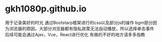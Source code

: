 # gkh1080p.github.io
用于记录美好的时光
通过Bootstarp框架进行的css以及部分js的操作
bgm部分因为浏览器的原因，大部分浏览器都有隐私政策无法自动播放，所以选择单击事件
后续可能会通过Ajax，Vue，React进行优化
有做的不好的地方请多多指教
